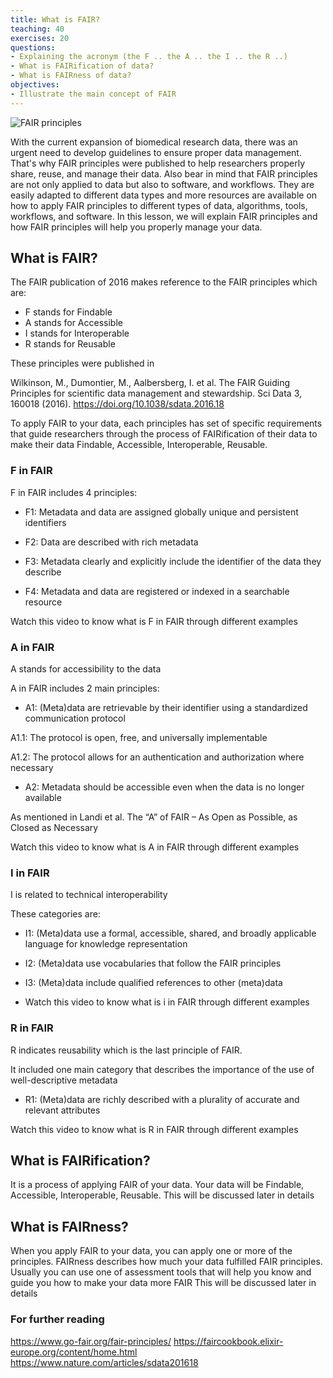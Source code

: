 ```yaml
---
title: What is FAIR?
teaching: 40
exercises: 20
questions:
- Explaining the acronym (the F .. the A .. the I .. the R ..)
- What is FAIRification of data?
- What is FAIRness of data?
objectives:
- Illustrate the main concept of FAIR
---
```


![FAIR principles](../fig/FAIR.jpg)

With the current expansion of biomedical research data, there was an urgent need to develop guidelines to ensure proper data management. That's why FAIR principles were published to help researchers properly share, reuse, and manage their data. 
Also bear in mind that FAIR principles are not only applied to data but also to software, and workflows. They are easily adapted to different data types and more resources are available on how to apply FAIR principles to different types of data, algorithms, tools, workflows, and software. 
In this lesson, we will explain FAIR principles and how FAIR principles will help you properly manage your data.

## What is FAIR?
The FAIR publication of 2016 makes reference to the FAIR principles which are:
- F stands for Findable 
- A stands for Accessible 
- I stands for Interoperable 
- R stands for Reusable 

These principles were published in 

Wilkinson, M., Dumontier, M., Aalbersberg, I. et al. The FAIR Guiding Principles for scientific data management and stewardship. Sci Data 3, 160018 (2016). https://doi.org/10.1038/sdata.2016.18

To apply FAIR to your data, each principles has set of specific requirements that guide researchers through the process of FAIRification of their data to make their data Findable, Accessible, Interoperable, Reusable.

### F in FAIR 
F in FAIR includes 4 principles:

- F1: Metadata and data are assigned globally unique and persistent identifiers

- F2: Data are described with rich metadata

- F3: Metadata clearly and explicitly include the identifier of the data they describe

- F4: Metadata and data are registered or indexed in a searchable resource

Watch this video to know what is F in FAIR through different examples


### A in FAIR
A stands for accessibility to the data

A in FAIR includes 2 main principles:

- A1: (Meta)data are retrievable by their identifier using a standardized communication protocol

A1.1: The protocol is open, free, and universally implementable

A1.2: The protocol allows for an authentication and authorization where necessary

- A2: Metadata should be accessible even when the data is no longer available

As mentioned in Landi et al. The “A” of FAIR – As Open as Possible, as Closed as Necessary 

Watch this video to know what is A in FAIR through different examples

### I in FAIR
I is related to technical interoperability 

These categories are: 

-	I1: (Meta)data use a formal, accessible, shared, and broadly applicable language for knowledge representation

-	I2: (Meta)data use vocabularies that follow the FAIR principles

-	I3: (Meta)data include qualified references to other (meta)data

-	Watch this video to know what is i in FAIR through different examples

### R in FAIR
R indicates reusability which is the last principle of FAIR. 

It included one main category that describes the importance of the use of well-descriptive metadata

- R1: (Meta)data are richly described with a plurality of accurate and relevant attributes

Watch this video to know what is R in FAIR through different examples

## What is FAIRification?
It is a process of applying FAIR of your data. Your data will be Findable, Accessible, Interoperable, Reusable.
This will be discussed later in details 

## What is FAIRness?
When you apply FAIR to your data, you can apply one or more of the principles. FAIRness describes how much your data fulfilled FAIR principles.
Usually you can use one of assessment tools that will help you know and guide you how to make your data more FAIR
This will be discussed later in details

### For further reading
https://www.go-fair.org/fair-principles/
https://faircookbook.elixir-europe.org/content/home.html
https://www.nature.com/articles/sdata201618




